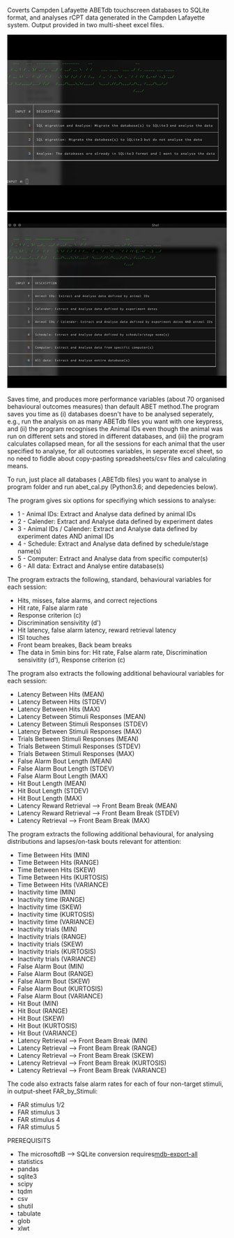 Coverts Campden Lafayette ABETdb touchscreen databases to SQLite format, and analyses rCPT data generated in the Campden Lafayette system. Output provided in two multi-sheet excel files.

![alt-text-1](/images/Pic1.jpg "Touchscreen operant box version 1") ![alt-text-1](/images/Pic2.jpg "Touchscreen operant box version 2")

Saves time, and produces more performance variables (about 70 organised behavioural outcomes measures) than default ABET method.The program saves you time as (i) databases doesn't have to be analysed seperately, e.g., run the analysis on as many ABETdb files you want with one keypress, and (ii) the program recognises the Animal IDs even though the animal was run on different sets and stored in different databases, and (iii) the program  calculates  collapsed mean, for all the sessions for each animal that the user specified to analyse, for all outcomes variables, in seperate excel sheet, so no need to fiddle about copy-pasting spreadsheets/csv files and calculating means.   

To run, just place all databases (.ABETdb files) you want to analyse in program folder and run abet_cal.py (Python3.6; and depedencies below). 

The program gives six options for specifiying which sessions to analyse:

* 1 - Animal IDs: Extract and Analyse data defined by animal IDs
* 2 - Calender: Extract and Analyse data defined by experiment dates
* 3 - Animal IDs / Calender: Extract and Analyse data defined by experiment dates AND animal IDs
* 4 - Schedule: Extract and Analyse data defined by schedule/stage name(s)
* 5 - Computer: Extract and Analyse data from specific computer(s)
* 6 - All data: Extract and Analyse entire database(s)

The program extracts the following, standard, behavioural variables for each session:

* Hits, misses, false alarms, and correct rejections
* Hit rate, False alarm rate
* Response criterion (c)
* Discrimination sensivitity (d')
* Hit latency, false alarm latency, reward retrieval latency
* ISI touches
* Front beam breakes, Back beam breaks
* The data in 5min bins for: Hit rate, False alarm rate, Discrimination sensivitity (d'), Response criterion (c)

The program also extracts the following additional behavioural variables for each session:

* Latency Between Hits (MEAN)
* Latency Between Hits (STDEV)
* Latency Between Hits (MAX)
* Latency Between Stimuli Responses (MEAN)
* Latency Between Stimuli Responses (STDEV)
* Latency Between Stimuli Responses (MAX)
* Trials Between Stimuli Responses (MEAN)
* Trials Between Stimuli Responses (STDEV)
* Trials Between Stimuli Responses (MAX)
* False Alarm Bout Length (MEAN)
* False Alarm Bout Length (STDEV)
* False Alarm Bout Length (MAX)
* Hit Bout Length (MEAN)
* Hit Bout Length (STDEV)
* Hit Bout Length (MAX)
* Latency Reward Retrieval --> Front Beam Break (MEAN)
* Latency Reward Retrieval --> Front Beam Break (STDEV)
* Latency Retrieval --> Front Beam Break (MAX)

The program extracts the following additional behavioural, for analysing distributions and lapses/on-task bouts relevant for attention:

* Time Between Hits (MIN)
* Time Between Hits (RANGE)
* Time Between Hits (SKEW)
* Time Between Hits (KURTOSIS)
* Time Between Hits (VARIANCE)
* Inactivity time (MIN)
* Inactivity time (RANGE)
* Inactivity time (SKEW)
* Inactivity time (KURTOSIS)
* Inactivity time (VARIANCE)
* Inactivity trials (MIN)
* Inactivity trials (RANGE)
* Inactivity trials (SKEW)
* Inactivity trials (KURTOSIS)
* Inactivity trials (VARIANCE)
* False Alarm Bout (MIN)
* False Alarm Bout (RANGE)
* False Alarm Bout (SKEW)
* False Alarm Bout (KURTOSIS)
* False Alarm Bout (VARIANCE)
* Hit Bout (MIN)
* Hit Bout (RANGE)
* Hit Bout (SKEW)
* Hit Bout (KURTOSIS)
* Hit Bout (VARIANCE)
* Latency Retrieval --> Front Beam Break (MIN)
* Latency Retrieval --> Front Beam Break (RANGE)
* Latency Retrieval --> Front Beam Break (SKEW)
* Latency Retrieval --> Front Beam Break (KURTOSIS)
* Latency Retrieval --> Front Beam Break (VARIANCE)


The code also extracts false alarm rates for each of four non-target stimuli, in output-sheet FAR_by_Stimuli:
* FAR stimulus 1/2
* FAR stimulus 3
* FAR stimulus 4
* FAR stimulus 5


PREREQUISITS
* The microsoftdB --> SQLite conversion requires[mdb-export-all](https://github.com/pavlov99/mdb-export-all)
* statistics
* pandas
* sqlite3
* scipy
* tqdm
* csv
* shutil
* tabulate
* glob
* xlwt


